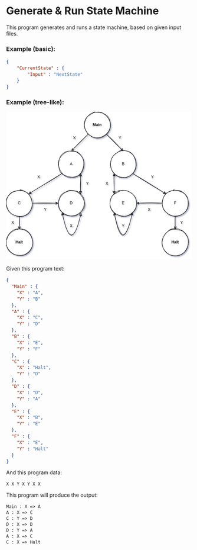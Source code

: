 # Generate & Run State Machine

This program generates and runs a state machine, based on given input files.

### Example (basic):

```json
{
    "CurrentState" : {
        "Input" : "NextState"
    }
}
```

### Example (tree-like):

![Example](misc/program.png)

Given this program text:
```json
{
  "Main" : {
    "X" : "A",
    "Y" : "B"
  },
  "A" : {
    "X" : "C",
    "Y" : "D"
  },
  "B" : {
    "X" : "E",
    "Y" : "F"
  },
  "C" : {
    "X" : "Halt",
    "Y" : "D"
  },
  "D" : {
    "X" : "D",
    "Y" : "A"
  },
  "E" : {
    "X" : "B",
    "Y" : "E"
  },
  "F" : {
    "X" : "E",
    "Y" : "Halt"
  }
}
```
And this program data: 
```
X X Y X Y X X
```
This program will produce the output:
```
Main : X => A
A : X => C
C : Y => D
D : X => D
D : Y => A
A : X => C
C : X => Halt
```
